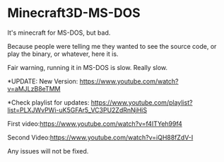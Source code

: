 # Minecraft3D-MS-DOS
It's minecraft for MS-DOS, but bad.

Because people were telling me they wanted to see the source code, or play the binary, or whatever, here it is.

Fair warning, running it in MS-DOS is slow. Really slow.

*UPDATE: New Version: https://www.youtube.com/watch?v=aMJLzB8eTMM

*Check playlist for updates: https://www.youtube.com/playlist?list=PLXJWvPWi-uK5GFAr5_VC3PU2ZdRnNjHiS

First video:https://www.youtube.com/watch?v=f4ITYeh99f4

Second Video:https://www.youtube.com/watch?v=iQH88fZdV-I

Any issues will not be fixed.
